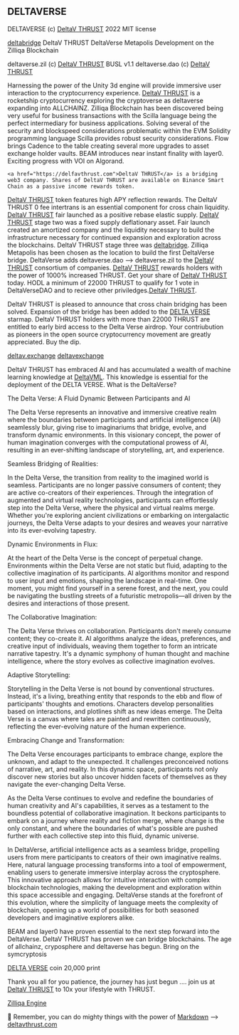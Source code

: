 ## DELTAVERSE

DELTAVERSE (c) <a href="https://github.com/deltav-deltaverse">DeltaV THRUST</a> 2022 MIT license

<a href="https://github.com/deltabridge">deltabridge</a> DeltaV THRUST DeltaVerse Metapolis Development on the Zilliqa Blockchain

  deltaverse.zil (c) <a href="https://twitter.com/deltavexchange">DeltaV THRUST</a> BUSL v1.1
  deltaverse.dao (c) <a href="https://twitter.com/deltavexchange">DeltaV THRUST</a>
  
  Harnessing the power of the Unity 3d engine will provide immersive user interaction to the cryptocurrency experience. <a href="https://github.com/deltav-deltaverse/web3.unity">DeltaV THRUST</a> is a rocketship cryptocurrency exploring the cryptoverse as deltaverse expanding into ALLCHAINZ. Zilliqa Blockchain has been discovered being very useful for business transactions with the Scilla language being the perfect intermediary for business applications. Solving several of the security and blockspeed considerations problematic within the EVM Solidity programming language Scilla provides robust security considerations. Flow brings Cadence to the table creating several more upgrades to asset exchange holder vaults. BEAM introduces near instant finality with layer0. Exciting progress with VOI on Algorand.
  
    <a href="https://delfavthrust.com">DeltaV THRUST</a> is a bridging web3 company. Shares of DeltaV THRUST are available on Binance Smart Chain as a passive income rewards token. 
  <a href="https://twitter.com/deltavexchange">DeltaV THRUST</a> token features high APY reflection rewards. The DeltaV THRUST 0 fee intertrans is an essential component for cross chain liquidity. <a href="https://bscscan.com/token/0x969F60Bfe17962E0f061B434596545C7b6Cd6Fc4">DeltaV THRUST</a> fair launched as a positive rebase elastic supply. <a href="https://twitter.com/deltavexchange">DeltaV THRUST</a> stage two was a fixed supply deflationary asset. Fair launch created an amortized company and the liquidity necessary to build the infrastructure necessary for continued expansion and exploration across the blockchains. DeltaV THRUST stage three was <a href="://deltav.exchange">deltabridge</a>. Zilliqa Metapolis has been chosen as the location to build the first DeltaVerse bridge. DeltaVerse adds deltaverse.dao --> deltaverse.zil to the <a href="https://github.com/DeltaVerseDAO/">DeltaV THRUST</a> consortium of companies. <a href="https://twitter.com/deltavexchange">DeltaV THRUST</a> rewards holders with the power of 1000% increased THRUST.  Get your share of <a href="https://github.com/DeltaVML">DeltaV THRUST</a> today. HODL a minimum of 22000 THRUST to qualify for 1 vote in DeltaVerseDAO and to recieve other priviledges.<a href="https://pancakeswap.finance/swap?outputCurrency=0x969F60Bfe17962E0f061B434596545C7b6Cd6Fc4">DeltaV THRUST</a>.

  DeltaV THRUST is pleased to announce that cross chain bridging has been solved. Expansion of the bridge has been added to the <a href="https://opensea.io/assets/matic/0x024b464ec595f20040002237680026bf006e8f90/1">DELTA VERSE</a> starmap. DeltaV THRUST holders with more than 22000 THRUST are entitled to early bird access to the Delta Verse airdrop. Your contriubution as pioneers in the open source cryptocurrency movement are greatly appreciated. Buy the dip.

  <a href="https://deltav.exchange">deltav.exchange</a>
  <a href="https://twitter.com/deltavexchange/">deltavexchange</a>

  DeltaV THRUST has embraced AI and has accumulated a wealth of machine learning knowledge at <a href="https://github.com/DeltaVML">DeltaVML</a>. This knowledge is essential for the deployment of the DELTA VERSE. What is the DeltaVerse?

  The Delta Verse: A Fluid Dynamic Between Participants and AI

The Delta Verse represents an innovative and immersive creative realm where the boundaries between participants and artificial intelligence (AI) seamlessly blur, giving rise to imaginariums that bridge, evolve, and transform dynamic environments. In this visionary concept, the power of human imagination converges with the computational prowess of AI, resulting in an ever-shifting landscape of storytelling, art, and experience.

Seamless Bridging of Realities:

In the Delta Verse, the transition from reality to the imagined world is seamless. Participants are no longer passive consumers of content; they are active co-creators of their experiences. Through the integration of augmented and virtual reality technologies, participants can effortlessly step into the Delta Verse, where the physical and virtual realms merge. Whether you're exploring ancient civilizations or embarking on intergalactic journeys, the Delta Verse adapts to your desires and weaves your narrative into its ever-evolving tapestry.

Dynamic Environments in Flux:

At the heart of the Delta Verse is the concept of perpetual change. Environments within the Delta Verse are not static but fluid, adapting to the collective imagination of its participants. AI algorithms monitor and respond to user input and emotions, shaping the landscape in real-time. One moment, you might find yourself in a serene forest, and the next, you could be navigating the bustling streets of a futuristic metropolis—all driven by the desires and interactions of those present.

The Collaborative Imagination:

The Delta Verse thrives on collaboration. Participants don't merely consume content; they co-create it. AI algorithms analyze the ideas, preferences, and creative input of individuals, weaving them together to form an intricate narrative tapestry. It's a dynamic symphony of human thought and machine intelligence, where the story evolves as collective imagination evolves.

Adaptive Storytelling:

Storytelling in the Delta Verse is not bound by conventional structures. Instead, it's a living, breathing entity that responds to the ebb and flow of participants' thoughts and emotions. Characters develop personalities based on interactions, and plotlines shift as new ideas emerge. The Delta Verse is a canvas where tales are painted and rewritten continuously, reflecting the ever-evolving nature of the human experience.

Embracing Change and Transformation:

The Delta Verse encourages participants to embrace change, explore the unknown, and adapt to the unexpected. It challenges preconceived notions of narrative, art, and reality. In this dynamic space, participants not only discover new stories but also uncover hidden facets of themselves as they navigate the ever-changing Delta Verse.

As the Delta Verse continues to evolve and redefine the boundaries of human creativity and AI's capabilities, it serves as a testament to the boundless potential of collaborative imagination. It beckons participants to embark on a journey where reality and fiction merge, where change is the only constant, and where the boundaries of what's possible are pushed further with each collective step into this fluid, dynamic universe.

In DeltaVerse, artificial intelligence acts as a seamless bridge, propelling users from mere participants to creators of their own imaginative realms. Here, natural language processing transforms into a tool of empowerment, enabling users to generate immersive interplay across the cryptosphere. This innovative approach allows for intuitive interaction with complex blockchain technologies, making the development and exploration within this space accessible and engaging. DeltaVerse stands at the forefront of this evolution, where the simplicity of language meets the complexity of blockchain, opening up a world of possibilities for both seasoned developers and imaginative explorers alike.

BEAM and layer0 have proven essential to the next step forward into the DeltaVerse. DeltaV THRUST has proven we can bridge blockchains. The age of allchainz, cryposphere and deltaverse has begun. Bring on the symcryptosis

<a href="https://opensea.io/assets/matic/0x024b464ec595f20040002237680026bf006e8f90/1">DELTA VERSE</a> coin 20,000 print

Thank you all for you patience, the journey has just begun .... join us at <a href="https://deltavthrust.com">DeltaV THRUST</a> to 10x your lifestyle with THRUST.
  


  [Zilliqa Engine](https://opensea.io/assets/matic/0x2953399124f0cbb46d2cbacd8a89cf0599974963/85209442842702955028286586320243537389855118869793358185487603685268501137055)


🧙 Remember, you can do mighty things with the power of [Markdown](https://docs.github.com/github/writing-on-github/getting-started-with-writing-and-formatting-on-github/basic-writing-and-formatting-syntax)
--> <a href="https://deltavthrust.com">deltavthrust.com</a>
